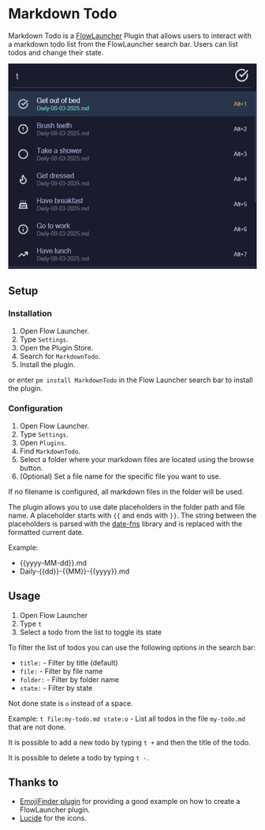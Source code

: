 # Markdown Todo

Markdown Todo is a [FlowLauncher](https://www.flowlauncher.com) Plugin that allows users to interact with a markdown todo list from the FlowLauncher search bar. Users can list todos and change their state.

![Preview](/img/preview.png)

## Setup

### Installation

1. Open Flow Launcher.
2. Type `Settings`.
3. Open the Plugin Store.
4. Search for `MarkdownTodo`.
5. Install the plugin.

or enter `pm install MarkdownTodo` in the Flow Launcher search bar to install the plugin.

### Configuration

1. Open Flow Launcher.
2. Type `Settings`.
3. Open `Plugins`.
4. Find `MarkdownTodo`.
5. Select a folder where your markdown files are located using the browse button.
6. (Optional) Set a file name for the specific file you want to use.

If no filename is configured, all markdown files in the folder will be used.

The plugin allows you to use date placeholders in the folder path and file name. A placeholder starts with `{{` and ends with `}}`. The string between the placeholders is parsed with the [date-fns](https://date-fns.org/) library and is replaced with the formatted current date.

Example:

- {{yyyy-MM-dd}}.md
- Daily-{{dd}}-{{MM}}-{{yyyy}}.md

## Usage

1. Open Flow Launcher
2. Type `t`
3. Select a todo from the list to toggle its state

To filter the list of todos you can use the following options in the search bar:

- `title:` - Filter by title (default)
- `file:` - Filter by file name
- `folder:` - Filter by folder name
- `state:` - Filter by state

Not done state is `o` instead of a space.

Example:
`t file:my-todo.md state:o` - List all todos in the file `my-todo.md` that are not done.

It is possible to add a new todo by typing `t +` and then the title of the todo.

It is possible to delete a todo by typing `t -`.

## Thanks to

- [EmojiFinder plugin](https://github.com/kalvn/Flow.Launcher.Plugin.EmojiFinder) for providing a good example on how to create a FlowLauncher plugin.
- [Lucide](https://lucide.dev/) for the icons.

